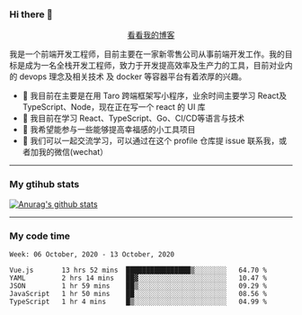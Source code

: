 ### Hi there 👋

<p align="center">
  <a href="https://real-jacket.github.io/">看看我的博客</a>
</p>

我是一个前端开发工程师，目前主要在一家新零售公司从事前端开发工作。我的目标是成为一名全栈开发工程师，致力于开发提高效率及生产力的工具，目前对业内的 devops 理念及相关技术 及 docker 等容器平台有着浓厚的兴趣。

- 🔭 我目前在主要是在用 Taro 跨端框架写小程序，业余时间主要学习 React及 TypeScript、Node，现在正在写一个 react 的 UI 库 
- 🌱 我目前在学习 React、TypeScript、Go、CI/CD等语言与技术
- 👯 我希望能参与一些能够提高幸福感的小工具项目
- 💬 我们可以一起交流学习，可以通过在这个 profile 仓库提 issue 联系我，或者加我的微信(wechat）

***

### My gtihub stats

[![Anurag's github stats](https://github-readme-stats.vercel.app/api?username=real-jacket)](https://github.com/anuraghazra/github-readme-stats)

***

### My code time

<!--START_SECTION:waka-->
```text
Week: 06 October, 2020 - 13 October, 2020

Vue.js       13 hrs 52 mins  ████████████████▒░░░░░░░░   64.70 % 
YAML         2 hrs 14 mins   ██▓░░░░░░░░░░░░░░░░░░░░░░   10.47 % 
JSON         1 hr 59 mins    ██▒░░░░░░░░░░░░░░░░░░░░░░   09.29 % 
JavaScript   1 hr 50 mins    ██░░░░░░░░░░░░░░░░░░░░░░░   08.56 % 
TypeScript   1 hr 4 mins     █▒░░░░░░░░░░░░░░░░░░░░░░░   04.99 % 
```
<!--END_SECTION:waka-->
